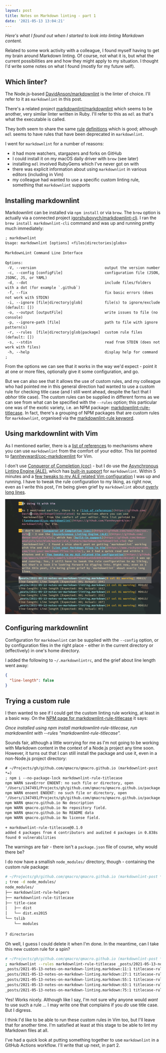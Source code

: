 ```yaml
---
layout: post
title: Notes on Markdown linting - part 1
date: '2021-05-13 13:04:21'
---
```


_Here's what I found out when I started to look into linting Markdown content._

Related to some work activity with a colleague, I found myself having to get my brain around Markdown linting. Of course, not what it is, but what the current possibilities are and how they might apply to my situation. I thought I'd write some notes on what I found (mostly for my future self).

## Which linter?

The Node.js-based [DavidAnson/markdownlint](https://github.com/DavidAnson/markdownlint) is the linter of choice. I'll refer to it as `markdownlint` in this post.

There's a related project [markdownlint/markdownlint](https://github.com/markdownlint/markdownlint) which seems to be another, very similar linter written in Ruby. I'll refer to this as `mdl` as that's what the executable is called.

They both seem to share the same [rule](https://github.com/DavidAnson/markdownlint/blob/main/doc/Rules.md) [definitions](https://github.com/markdownlint/markdownlint/blob/master/docs/RULES.md) which is good; although `mdl` seems to have rules that have been deprecated in `markdownlint`.

I went for `markdownlint` for a number of reasons:

* it had more watchers, stargazers and forks on GitHub
* I could install it on my macOS daily driver with `brew` (see later)
* installing `mdl` involved RubyGems which I've never got on with
* there was explicit information about using `markdownlint` in various editors (including in Vim)
* my colleague had wanted to use a specific custom linting rule, something that `markdownlint` supports

## Installing markdownlint

Markdownlint can be installed via `npm install` or via `brew`. The `brew` option is actually via a connected project [igorshubovych/markdownlint-cli](https://github.com/igorshubovych/markdownlint-cli). I ran the `brew install markdownlint-cli` command and was up and running pretty much immediately:

```shell
; markdownlint
Usage: markdownlint [options] <files|directories|globs>

MarkdownLint Command Line Interface

Options:
 -V, --version                               output the version number
 -c, --config [configFile]                   configuration file (JSON, JSONC, JS, or YAML)
 -d, --dot                                   include files/folders with a dot (for example `.github`)
 -f, --fix                                   fix basic errors (does not work with STDIN)
 -i, --ignore [file|directory|glob]          file(s) to ignore/exclude (default: [])
 -o, --output [outputFile]                   write issues to file (no console)
 -p, --ignore-path [file]                    path to file with ignore pattern(s)
 -r, --rules  [file|directory|glob|package]  custom rule files (default: [])
 -s, --stdin                                 read from STDIN (does not work with files)
 -h, --help                                  display help for command
;
```

From the options we can see that it works in the way we'd expect - point it at one or more files, optionally give it some configuration, and go.

But we can also see that it allows the use of custom rules, and my colleague who had pointed me in this general direction had wanted to use a custom rule for checking title case (and I still went ahead, despite the fact that I *abhor* title case). The custom rules can be supplied in different forms as we can see from what can be specified with the `--rules` option; this particular one was of the exotic variety, i.e. an NPM package: [markdownlint-rule-titlecase](https://www.npmjs.com/package/markdownlint-rule-titlecase). In fact, there's a grouping of NPM packages that are custom rules for `markdownlint`, organised via the [markdownlint-rule keyword](https://www.npmjs.com/search?q=keywords:markdownlint-rule).

## Using markdownlint with Vim

As I mentioned earlier, there is a [list of references](https://github.com/DavidAnson/markdownlint#related) to mechanisms where you can use `markdownlint` from the comfort of your editor. This list pointed to [fannheyward/coc-markdownlint](https://github.com/fannheyward/coc-markdownlint) for Vim.

I don't use [Conqueror of Completion (coc)](https://github.com/neoclide/coc.nvim) - but I do use the [Asynchronous Linting Engine (ALE)](https://github.com/dense-analysis/ale), which has [built-in support](https://github.com/dense-analysis/ale/blob/master/ale_linters/markdown/markdownlint.vim) for `markdownlint`. Within 5 minutes and a [few tweaks to my ALE related Vim configuration](https://github.com/qmacro/dotfiles/commit/1281d8f908d51e43d280619668ac1d32bc3811a9) I was up and running. I have to tweak the rule configuration to my liking, as right now, even as I write this post, I'm being given grief by `markdownlint` about [overly long lines](https://github.com/DavidAnson/markdownlint/blob/main/doc/Rules.md#md013).

![long lines warnings](/content/images/2021/05/long-lines-warnings.png)

## Configuring markdownlint

Configuration for `markdownlint` can be supplied with the `--config` option, or by configuration files in the right place - either in the current directory or (effectively) in one's home directory.

I added the following to `~/.markdownlintrc`, and the grief about line length went away:

```json
{
  "line-length": false
}
```

## Trying a custom rule

I then wanted to see if I could get the custom linting rule working, at least in a basic way. On the [NPM page for markdownlint-rule-titlecase](https://www.npmjs.com/package/markdownlint-rule-titlecase) it says:

_Once installed using npm install markdownlint-rule-titlecase, run markdownlint with --rules "markdownlint-rule-titlecase"._

Sounds fair, although a little worrying for me as I'm not going to be working with Markdown content in the context of a Node.js project any time soon. However, it turns out that I can still install the package and use it, even in a non-Node.js project directory:

```shell
# ~/Projects/gh/github.com/qmacro/qmacro.github.io (markdownlint-post *=)
; npm i --no-package-lock markdownlint-rule-titlecase
npm WARN saveError ENOENT: no such file or directory, open '/Users/i347491/Projects/gh/github.com/qmacro/qmacro.github.io/package.json'
npm WARN enoent ENOENT: no such file or directory, open '/Users/i347491/Projects/gh/github.com/qmacro/qmacro.github.io/package.json'
npm WARN qmacro.github.io No description
npm WARN qmacro.github.io No repository field.
npm WARN qmacro.github.io No README data
npm WARN qmacro.github.io No license field.

+ markdownlint-rule-titlecase@0.1.0
added 4 packages from 4 contributors and audited 4 packages in 0.838s
found 0 vulnerabilities
```

The warnings are fair - there isn't a `package.json` file of course, why would there be?

I do now have a smallish `node_modules/` directory, though - containing the custom rule package:

```bash
# ~/Projects/gh/github.com/qmacro/qmacro.github.io (markdownlint-post *%=)
; tree -d node_modules/
node_modules/
├── markdownlint-rule-helpers
├── markdownlint-rule-titlecase
├── title-case
│   ├── dist
│   └── dist.es2015
└── tslib
    └── modules

7 directories
```

Oh well, I guess I could delete it when I'm done. In the meantime, can I take this new custom rule for a spin?

```bash
# ~/Projects/gh/github.com/qmacro/qmacro.github.io (markdownlint-post *%=)
; markdownlint --rules markdownlint-rule-titlecase _posts/2021-05-13-notes-on-markdown-linting.markdown
_posts/2021-05-13-notes-on-markdown-linting.markdown:11:1 titlecase-rule Titlecase rule [Title Case: 'Expected ## Which Linter?, found ## Which linter?']
_posts/2021-05-13-notes-on-markdown-linting.markdown:27:1 titlecase-rule Titlecase rule [Title Case: 'Expected ## Installing Markdownlint, found ## Installing markdownlint']
_posts/2021-05-13-notes-on-markdown-linting.markdown:55:1 titlecase-rule Titlecase rule [Title Case: 'Expected ## Using Markdownlint with Vim, found ## Using markdownlint with Vim']
_posts/2021-05-13-notes-on-markdown-linting.markdown:63:1 titlecase-rule Titlecase rule [Title Case: 'Expected ## Configuring Markdownlint, found ## Configuring markdownlint']
_posts/2021-05-13-notes-on-markdown-linting.markdown:75:1 titlecase-rule Titlecase rule [Title Case: 'Expected ## Trying a Custom Rule, found ## Trying a custom rule']
```

Yes! Works nicely. Although like I say, I'm not sure why anyone would *want* to use such a rule ... I may write one that complains if you _do_ use title case. But I digress.

I think I'd like to be able to run these custom rules in Vim too, but I'll leave that for another time. I'm satisfied at least at this stage to be able to lint my Markdown files at all.

I've had a quick look at putting something together to use `markdownlint` in a GitHub Actions workflow. I'll write that up next, in part 2.
